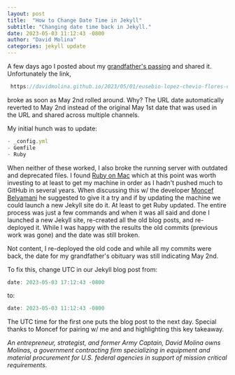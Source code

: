 ```yaml
---
layout: post
title:  "How to Change Date Time in Jekyll"
subtitle: "Changing date time back in Jekyll."
date: 2023-05-03 11:12:43 -0800
author: "David Molina"
categories: jekyll update
---
```


A few days ago I posted about my [grandfather's passing](https://davidmolina.github.io/2023/05/01/eusebio-lopez-chevio-flores-dies-at-90/) and shared it. Unfortunately the link,
```javascript
 https://davidmolina.github.io/2023/05/01/eusebio-lopez-chevio-flores-dies-at-90/
```
broke as soon as May 2nd rolled around. Why? The URL date automatically reverted to May 2nd instead of the original May 1st date that was used in the URL and shared across multiple channels.

My initial hunch was to update:
```javascript
- _config.yml
- Gemfile
- Ruby
```

When neither of these worked, I also broke the running server with outdated and deprecated files. I found [Ruby on Mac](https://www.rubyonmac.dev/) which at this point was worth investing to at least to get my machine in order as I hadn't pushed much to GitHub in several years. When discussing this w/ the developer [Moncef Belyamani](https://www.moncefbelyamani.com/) he suggested to give it a try and if by updating the machine we could launch a new Jekyll site do it. At least to get Ruby updated. The entire process was just a few commands and when it was all said and done I launched a new Jekyll site, re-created all the old blog posts, and re-deployed it. While I was happy with the results the old commits (previous work was gone) and the date was still broken.

Not content, I re-deployed the old code and while all my commits were back, the date for my grandfather's obituary was still indicating May 2nd.

To fix this, change UTC in our Jekyll blog post from:
```javascript
date: 2023-05-03 17:12:43 -0800
```
to:
```javascript
date: 2023-05-03 11:12:43 -0800
```

The UTC time for the first one puts the blog post to the next day. Special thanks to Moncef for pairing w/ me and and highlighting this key takeaway.

*An entrepreneur, strategist, and former Army Captain, David Molina owns Molinas, a government contracting firm specializing in equipment and material procurement for U.S. federal agencies in support of mission critical requirements.*
